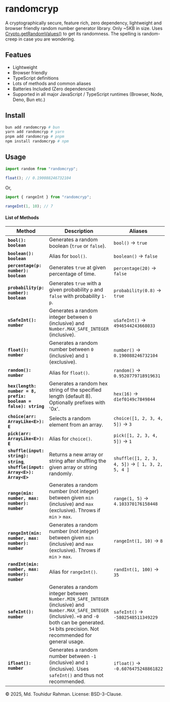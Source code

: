 # randomcryp

A cryptographically secure, feature rich, zero dependency, lightweight and browser friendly random number generator library. Only ~5KB in size.
Uses [Crypto.getRandomValues()](https://developer.mozilla.org/en-US/docs/Web/API/Crypto/getRandomValues) to get its randomness.
The spelling is random-creep in case you are wondering.

## Featues

- Lightweight
- Browser friendly
- TypeScript definitions
- Lots of methods and common aliases
- Batteries Included (Zero dependencies)
- Supported in all major JavaScript / TypeScript runtimes (Browser, Node, Deno, Bun etc.)

## Install

```bash
bun add randomcryp # bun
yarn add randomcryp # yarn
pnpm add randomcryp # pnpm
npm install randomcryp # npm
```

## Usage

```ts
import random from "randomcryp";

float(); // 0.190088246732104
```

Or,

```ts
import { rangeInt } from "randomcryp";

rangeInt(1, 10); // 7
```

#### List of Methods

| Method | Description | Aliases |
| -- | -- | -- |
| **`bool(): boolean`** | Generates a random boolean (`true` or `false`). | `bool()` → `true` |
| **`boolean(): boolean`** | Alias for `bool()`. | `boolean()` → `false` |
| **`percentage(p: number): boolean`** | Generates `true` at given percentage of time. | `percentage(20)` → `false` |
| **`probability(p: number): boolean`** | Generates `true` with a given probability `p` and `false` with probability `1-p`. | `probability(0.8)` → `true` |
| **`uSafeInt(): number`** | Generates a random integer between `0` (inclusive) and `Number.MAX_SAFE_INTEGER` (inclusive). | `uSafeInt()` → `4946544243668033` |
| **`float(): number`** | Generates a random number between `0` (inclusive) and `1` (exclusive). | `number()` → `0.190088246732104` |
| **`random(): number`** | Alias for `float()`. | `random()` → `0.9520779718919631` |
| **`hex(length: number = 8, prefix: boolean = false): string`** | Generates a random hex string of the specified length (default 8). Optionally prefixes with '0x'. | `hex(16)` → `d1ef0149c7849844` |
| **`choice(arr: ArrayLike<E>): E`** | Selects a random element from an array. | `choice([1, 2, 3, 4, 5])` → `3` |
| **`pick(arr: ArrayLike<E>): E`** | Alias for `choice()`. | `pick([1, 2, 3, 4, 5])` → `1` |
| **`shuffle(input: string): string`**, **`shuffle(input: Array<E>): Array<E>`** | Returns a new array or string after shuffling the given array or string randomly. | `shuffle([1, 2, 3, 4, 5])` → `[ 1, 3, 2, 5, 4 ]` |
| **`range(min: number, max: number): number`** | Generates a random number (not integer) between given `min` (inclusive) and `max` (exclusive). Throws if `min` > `max`. | `range(1, 5)` → `4.103370176158448` |
| **`rangeInt(min: number, max: number): number`** | Generates a random number (not integer) between given `min` (inclusive) and `max` (exclusive). Throws if `min` > `max`. | `rangeInt(1, 10)` → `8` |
| **`randInt(min: number, max: number): number`** | Alias for `rangeInt()`. | `randInt(1, 100)` → `35` |
| **`safeInt(): number`** | Generates a random integer between `Number.MIN_SAFE_INTEGER` (inclusive) and `Number.MAX_SAFE_INTEGER` (inclusive). `+0` and `-0` both can be generated. `54` bits precision. Not recommended for general usage. | `safeInt()` → `-5802548511349229` |
| **`ifloat(): number`** | Generates a random number between `-1` (inclusive) and `1` (inclusive). Uses `safeInt()` and thus not recommended. | `ifloat()` → `-0.6076475248861822` |

© 2025, Md. Touhidur Rahman.
License: BSD-3-Clause.
